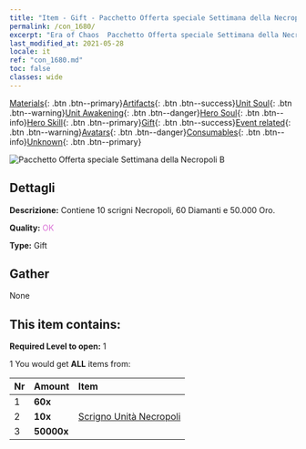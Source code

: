 ```yaml
---
title: "Item - Gift - Pacchetto Offerta speciale Settimana della Necropoli B"
permalink: /con_1680/
excerpt: "Era of Chaos  Pacchetto Offerta speciale Settimana della Necropoli B"
last_modified_at: 2021-05-28
locale: it
ref: "con_1680.md"
toc: false
classes: wide
---
```

 [Materials](/ItemsIT/){: .btn .btn--primary}[Artifacts](/ItemsIT/Artifacts/){: .btn .btn--success}[Unit Soul](/ItemsIT/UnitSoul/){: .btn .btn--warning}[Unit Awakening](/ItemsIT/UnitAwakening/){: .btn .btn--danger}[Hero Soul](/ItemsIT/HeroSoul/){: .btn .btn--info}[Hero Skill](/ItemsIT/HeroSkill/){: .btn .btn--primary}[Gift](/ItemsIT/Gift/){: .btn .btn--success}[Event related](/ItemsIT/Events/){: .btn .btn--warning}[Avatars](/ItemsIT/Avatars/){: .btn .btn--danger}[Consumables](/ItemsIT/Consumables/){: .btn .btn--info}[Unknown](/ItemsIT/Unknown/){: .btn .btn--primary}

 ![Pacchetto Offerta speciale Settimana della Necropoli B](/images/t/i_907220.png)

## Dettagli
 **Descrizione:** Contiene 10 scrigni Necropoli, 60 Diamanti e 50.000 Oro.

 **Quality:** <span style="color: #DA70D6">OK</span>

 **Type:** Gift

## Gather

  None

## This item contains:

 **Required Level to open:** 1

 1 You would get **ALL** items  from:

  | Nr | Amount |     Item    |
  |:---|:-------|:------------|
  | 1 |  **60x** | <i class="fas fa-gem"/> |  | 
  | 2 |  **10x** | [Scrigno Unità Necropoli](/ItemsIT/con_1271/) |  | 
  | 3 |  **50000x** | <i class="fas fa-coins"/> |  | 
